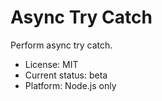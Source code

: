 

# Async Try Catch

Perform async try catch.

* License: MIT
* Current status: beta
* Platform: Node.js only


